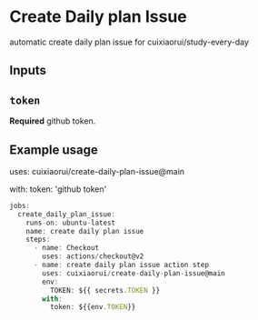 # Create Daily plan Issue

automatic create daily plan issue for cuixiaorui/study-every-day

## Inputs

## `token`

**Required** github token.

## Example usage

uses: cuixiaorui/create-daily-plan-issue@main

with:
token: 'github token'

```js
jobs:
  create_daily_plan_issue:
    runs-on: ubuntu-latest
    name: create daily plan issue
    steps:
      - name: Checkout
        uses: actions/checkout@v2
      - name: create daily plan issue action step
        uses: cuixiaorui/create-daily-plan-issue@main
        env:
          TOKEN: ${{ secrets.TOKEN }}
        with:
          token: ${{env.TOKEN}}
```

